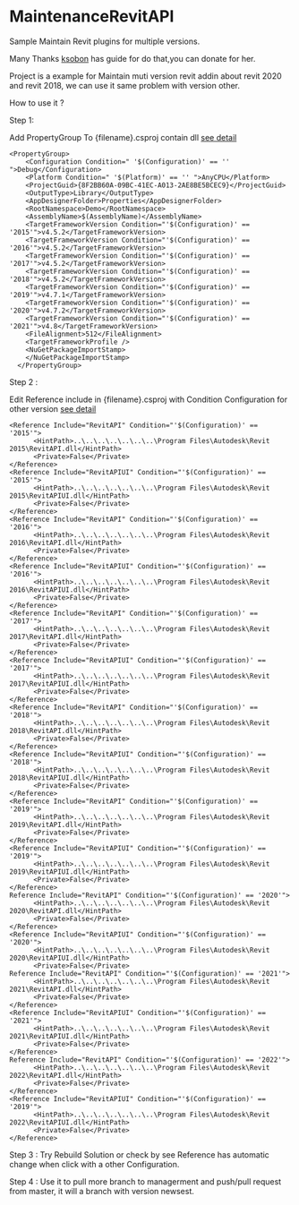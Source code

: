 # MaintenanceRevitAPI
Sample Maintain Revit plugins for multiple versions.

Many Thanks  <a href="https://github.com/ksobon/archilab">ksobon</a> has guide for do that,you can donate for her.

Project is a example for Maintain muti version revit addin about revit 2020 and revit 2018, we can use it same problem with version other.

How to use it ? 

Step 1: 

Add PropertyGroup To {filename}.csproj contain dll <a href="https://github.com/chuongmep/MaintenanceRevitAPI/blob/b990ab1e76e359ff5c0497d33c7204bdec2147ed/Demo.csproj#L18-L33">see detail</a>  
``` csproj
<PropertyGroup>
    <Configuration Condition=" '$(Configuration)' == '' ">Debug</Configuration>
    <Platform Condition=" '$(Platform)' == '' ">AnyCPU</Platform>
    <ProjectGuid>{8F2BB60A-09BC-41EC-A013-2AE8BE5BCEC9}</ProjectGuid>
    <OutputType>Library</OutputType>
    <AppDesignerFolder>Properties</AppDesignerFolder>
    <RootNamespace>Demo</RootNamespace>
    <AssemblyName>$(AssemblyName)</AssemblyName>
    <TargetFrameworkVersion Condition="'$(Configuration)' == '2015'">v4.5.2</TargetFrameworkVersion>
    <TargetFrameworkVersion Condition="'$(Configuration)' == '2016'">v4.5.2</TargetFrameworkVersion>
    <TargetFrameworkVersion Condition="'$(Configuration)' == '2017'">v4.5.2</TargetFrameworkVersion>
    <TargetFrameworkVersion Condition="'$(Configuration)' == '2018'">v4.5.2</TargetFrameworkVersion>
    <TargetFrameworkVersion Condition="'$(Configuration)' == '2019'">v4.7.1</TargetFrameworkVersion>
    <TargetFrameworkVersion Condition="'$(Configuration)' == '2020'">v4.7.2</TargetFrameworkVersion>
    <TargetFrameworkVersion Condition="'$(Configuration)' == '2021'">v4.8</TargetFrameworkVersion>
    <FileAlignment>512</FileAlignment>
    <TargetFrameworkProfile />
    <NuGetPackageImportStamp>
    </NuGetPackageImportStamp>
  </PropertyGroup>
```

Step 2 : 

Edit Reference include in {filename}.csproj with Condition Configuration for other version <a href="https://github.com/chuongmep/MaintenanceRevitAPI/blob/b990ab1e76e359ff5c0497d33c7204bdec2147ed/Demo.csproj#L43-L58">see detail</a> 

``` csproj
<Reference Include="RevitAPI" Condition="'$(Configuration)' == '2015'">
      <HintPath>..\..\..\..\..\..\..\Program Files\Autodesk\Revit 2015\RevitAPI.dll</HintPath>
      <Private>False</Private>
</Reference>
<Reference Include="RevitAPIUI" Condition="'$(Configuration)' == '2015'">
      <HintPath>..\..\..\..\..\..\..\Program Files\Autodesk\Revit 2015\RevitAPIUI.dll</HintPath>
      <Private>False</Private>
</Reference>
<Reference Include="RevitAPI" Condition="'$(Configuration)' == '2016'">
      <HintPath>..\..\..\..\..\..\..\Program Files\Autodesk\Revit 2016\RevitAPI.dll</HintPath>
      <Private>False</Private>
</Reference>
<Reference Include="RevitAPIUI" Condition="'$(Configuration)' == '2016'">
      <HintPath>..\..\..\..\..\..\..\Program Files\Autodesk\Revit 2016\RevitAPIUI.dll</HintPath>
      <Private>False</Private>
</Reference>
<Reference Include="RevitAPI" Condition="'$(Configuration)' == '2017'">
      <HintPath>..\..\..\..\..\..\..\Program Files\Autodesk\Revit 2017\RevitAPI.dll</HintPath>
      <Private>False</Private>
</Reference>
<Reference Include="RevitAPIUI" Condition="'$(Configuration)' == '2017'">
      <HintPath>..\..\..\..\..\..\..\Program Files\Autodesk\Revit 2017\RevitAPIUI.dll</HintPath>
      <Private>False</Private>
</Reference>
<Reference Include="RevitAPI" Condition="'$(Configuration)' == '2018'">
      <HintPath>..\..\..\..\..\..\..\Program Files\Autodesk\Revit 2018\RevitAPI.dll</HintPath>
      <Private>False</Private>
</Reference>
<Reference Include="RevitAPIUI" Condition="'$(Configuration)' == '2018'">
      <HintPath>..\..\..\..\..\..\..\Program Files\Autodesk\Revit 2018\RevitAPIUI.dll</HintPath>
      <Private>False</Private>
</Reference>
<Reference Include="RevitAPI" Condition="'$(Configuration)' == '2019'">
      <HintPath>..\..\..\..\..\..\..\Program Files\Autodesk\Revit 2019\RevitAPI.dll</HintPath>
      <Private>False</Private>
</Reference>
<Reference Include="RevitAPIUI" Condition="'$(Configuration)' == '2019'">
      <HintPath>..\..\..\..\..\..\..\Program Files\Autodesk\Revit 2019\RevitAPIUI.dll</HintPath>
      <Private>False</Private>
</Reference>
Reference Include="RevitAPI" Condition="'$(Configuration)' == '2020'">
      <HintPath>..\..\..\..\..\..\..\Program Files\Autodesk\Revit 2020\RevitAPI.dll</HintPath>
      <Private>False</Private>
</Reference>
<Reference Include="RevitAPIUI" Condition="'$(Configuration)' == '2020'">
      <HintPath>..\..\..\..\..\..\..\Program Files\Autodesk\Revit 2020\RevitAPIUI.dll</HintPath>
      <Private>False</Private>
Reference Include="RevitAPI" Condition="'$(Configuration)' == '2021'">
      <HintPath>..\..\..\..\..\..\..\Program Files\Autodesk\Revit 2021\RevitAPI.dll</HintPath>
      <Private>False</Private>
</Reference>
<Reference Include="RevitAPIUI" Condition="'$(Configuration)' == '2021'">
      <HintPath>..\..\..\..\..\..\..\Program Files\Autodesk\Revit 2021\RevitAPIUI.dll</HintPath>
      <Private>False</Private>
</Reference>
Reference Include="RevitAPI" Condition="'$(Configuration)' == '2022'">
      <HintPath>..\..\..\..\..\..\..\Program Files\Autodesk\Revit 2022\RevitAPI.dll</HintPath>
      <Private>False</Private>
</Reference>
<Reference Include="RevitAPIUI" Condition="'$(Configuration)' == '2019'">
      <HintPath>..\..\..\..\..\..\..\Program Files\Autodesk\Revit 2022\RevitAPIUI.dll</HintPath>
      <Private>False</Private>
</Reference>
```

Step 3 : Try Rebuild Solution or check by see Reference has automatic change when click with a other Configuration.

Step 4 : Use it to pull more branch to managerment and push/pull request from master, it will a branch with version newsest.

